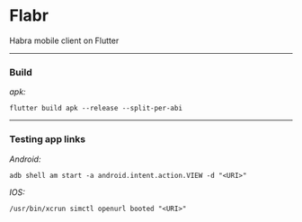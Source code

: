 Flabr
===

Habra mobile client on Flutter


---
### Build

*apk:*
```
flutter build apk --release --split-per-abi
```

---
### Testing app links

*Android:* 
```
adb shell am start -a android.intent.action.VIEW -d "<URI>"
```

*IOS:*
```
/usr/bin/xcrun simctl openurl booted "<URI>"
```
